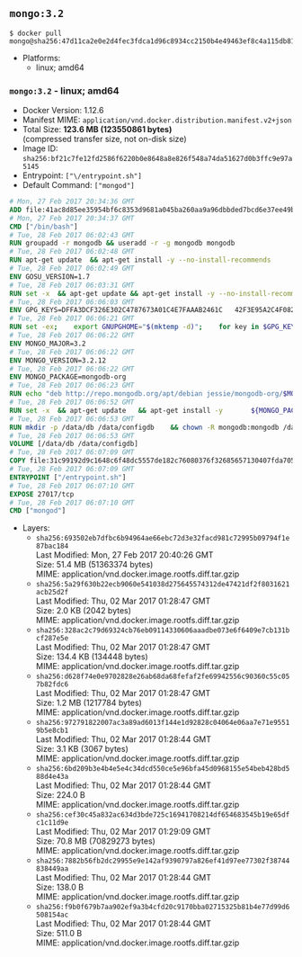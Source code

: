 ## `mongo:3.2`

```console
$ docker pull mongo@sha256:47d11ca2e0e2d4fec3fdca1d96c8934cc2150b4e49463ef8c4a115db81242545
```

-	Platforms:
	-	linux; amd64

### `mongo:3.2` - linux; amd64

-	Docker Version: 1.12.6
-	Manifest MIME: `application/vnd.docker.distribution.manifest.v2+json`
-	Total Size: **123.6 MB (123550861 bytes)**  
	(compressed transfer size, not on-disk size)
-	Image ID: `sha256:bf21c7fe12fd2586f6220b0e8648a8e826f548a74da51627d0b3ffc9e97a5145`
-	Entrypoint: `["\/entrypoint.sh"]`
-	Default Command: `["mongod"]`

```dockerfile
# Mon, 27 Feb 2017 20:34:36 GMT
ADD file:41ac8d85ee35954bf6c8353d9681a045ba260aa9a96dbbded7bcd6e37ee49bea in / 
# Mon, 27 Feb 2017 20:34:37 GMT
CMD ["/bin/bash"]
# Tue, 28 Feb 2017 06:02:43 GMT
RUN groupadd -r mongodb && useradd -r -g mongodb mongodb
# Tue, 28 Feb 2017 06:02:48 GMT
RUN apt-get update 	&& apt-get install -y --no-install-recommends 		numactl 	&& rm -rf /var/lib/apt/lists/*
# Tue, 28 Feb 2017 06:02:49 GMT
ENV GOSU_VERSION=1.7
# Tue, 28 Feb 2017 06:03:31 GMT
RUN set -x 	&& apt-get update && apt-get install -y --no-install-recommends ca-certificates wget && rm -rf /var/lib/apt/lists/* 	&& wget -O /usr/local/bin/gosu "https://github.com/tianon/gosu/releases/download/$GOSU_VERSION/gosu-$(dpkg --print-architecture)" 	&& wget -O /usr/local/bin/gosu.asc "https://github.com/tianon/gosu/releases/download/$GOSU_VERSION/gosu-$(dpkg --print-architecture).asc" 	&& export GNUPGHOME="$(mktemp -d)" 	&& gpg --keyserver ha.pool.sks-keyservers.net --recv-keys B42F6819007F00F88E364FD4036A9C25BF357DD4 	&& gpg --batch --verify /usr/local/bin/gosu.asc /usr/local/bin/gosu 	&& rm -r "$GNUPGHOME" /usr/local/bin/gosu.asc 	&& chmod +x /usr/local/bin/gosu 	&& gosu nobody true 	&& apt-get purge -y --auto-remove ca-certificates wget
# Tue, 28 Feb 2017 06:06:03 GMT
ENV GPG_KEYS=DFFA3DCF326E302C4787673A01C4E7FAAAB2461C 	42F3E95A2C4F08279C4960ADD68FA50FEA312927
# Tue, 28 Feb 2017 06:06:21 GMT
RUN set -ex; 	export GNUPGHOME="$(mktemp -d)"; 	for key in $GPG_KEYS; do 		gpg --keyserver ha.pool.sks-keyservers.net --recv-keys "$key"; 	done; 	gpg --export $GPG_KEYS > /etc/apt/trusted.gpg.d/mongodb.gpg; 	rm -r "$GNUPGHOME"; 	apt-key list
# Tue, 28 Feb 2017 06:06:22 GMT
ENV MONGO_MAJOR=3.2
# Tue, 28 Feb 2017 06:06:22 GMT
ENV MONGO_VERSION=3.2.12
# Tue, 28 Feb 2017 06:06:22 GMT
ENV MONGO_PACKAGE=mongodb-org
# Tue, 28 Feb 2017 06:06:23 GMT
RUN echo "deb http://repo.mongodb.org/apt/debian jessie/mongodb-org/$MONGO_MAJOR main" > /etc/apt/sources.list.d/mongodb-org.list
# Tue, 28 Feb 2017 06:06:52 GMT
RUN set -x 	&& apt-get update 	&& apt-get install -y 		${MONGO_PACKAGE}=$MONGO_VERSION 		${MONGO_PACKAGE}-server=$MONGO_VERSION 		${MONGO_PACKAGE}-shell=$MONGO_VERSION 		${MONGO_PACKAGE}-mongos=$MONGO_VERSION 		${MONGO_PACKAGE}-tools=$MONGO_VERSION 	&& rm -rf /var/lib/apt/lists/* 	&& rm -rf /var/lib/mongodb 	&& mv /etc/mongod.conf /etc/mongod.conf.orig
# Tue, 28 Feb 2017 06:06:53 GMT
RUN mkdir -p /data/db /data/configdb 	&& chown -R mongodb:mongodb /data/db /data/configdb
# Tue, 28 Feb 2017 06:06:53 GMT
VOLUME [/data/db /data/configdb]
# Tue, 28 Feb 2017 06:07:09 GMT
COPY file:31c99192d9c1648c6f48dc5557de182c76080376f32685657130407fda705b3b in /entrypoint.sh 
# Tue, 28 Feb 2017 06:07:09 GMT
ENTRYPOINT ["/entrypoint.sh"]
# Tue, 28 Feb 2017 06:07:10 GMT
EXPOSE 27017/tcp
# Tue, 28 Feb 2017 06:07:10 GMT
CMD ["mongod"]
```

-	Layers:
	-	`sha256:693502eb7dfbc6b94964ae66ebc72d3e32facd981c72995b09794f1e87bac184`  
		Last Modified: Mon, 27 Feb 2017 20:40:26 GMT  
		Size: 51.4 MB (51363374 bytes)  
		MIME: application/vnd.docker.image.rootfs.diff.tar.gzip
	-	`sha256:5a29f630b22ecb9060e541038d275645574312de47421df2f8031621acb25d2f`  
		Last Modified: Thu, 02 Mar 2017 01:28:47 GMT  
		Size: 2.0 KB (2042 bytes)  
		MIME: application/vnd.docker.image.rootfs.diff.tar.gzip
	-	`sha256:328ac2c79d69324cb76eb09114330606aaadbe073e6f6409e7cb131bcf287e5e`  
		Last Modified: Thu, 02 Mar 2017 01:28:47 GMT  
		Size: 134.4 KB (134448 bytes)  
		MIME: application/vnd.docker.image.rootfs.diff.tar.gzip
	-	`sha256:d628f74e0e9702828e26ab68da68fefaf2fe69942556c90360c55c057b82fdc6`  
		Last Modified: Thu, 02 Mar 2017 01:28:47 GMT  
		Size: 1.2 MB (1217784 bytes)  
		MIME: application/vnd.docker.image.rootfs.diff.tar.gzip
	-	`sha256:972791822007ac3a89ad6013f144e1d92828c04064e06aa7e71e95519b5e8cb1`  
		Last Modified: Thu, 02 Mar 2017 01:28:44 GMT  
		Size: 3.1 KB (3067 bytes)  
		MIME: application/vnd.docker.image.rootfs.diff.tar.gzip
	-	`sha256:6bd209b3e4b4e5e4c34dcd550ce5e96bfa45d0968155e54beb428bd588d4e43a`  
		Last Modified: Thu, 02 Mar 2017 01:28:44 GMT  
		Size: 224.0 B  
		MIME: application/vnd.docker.image.rootfs.diff.tar.gzip
	-	`sha256:cef30c45a832ac634d3bde725c16941708214df654683545b19e65dfc1c11d9e`  
		Last Modified: Thu, 02 Mar 2017 01:29:09 GMT  
		Size: 70.8 MB (70829273 bytes)  
		MIME: application/vnd.docker.image.rootfs.diff.tar.gzip
	-	`sha256:7882b56fb2dc29955e9e142af9390797a826ef41d97ee77302f38744838449aa`  
		Last Modified: Thu, 02 Mar 2017 01:28:44 GMT  
		Size: 138.0 B  
		MIME: application/vnd.docker.image.rootfs.diff.tar.gzip
	-	`sha256:f9b0f679b7aa902ef9a3b4cfd20c9170bba02715325b81b4e77d99d6508154ac`  
		Last Modified: Thu, 02 Mar 2017 01:28:44 GMT  
		Size: 511.0 B  
		MIME: application/vnd.docker.image.rootfs.diff.tar.gzip
